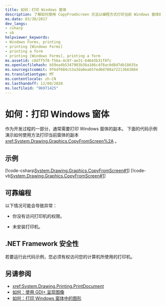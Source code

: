 ```yaml
---
title: 如何：打印 Windows 窗体
description: 了解如何使用 CopyFromScreen 方法以编程方式打印当前 Windows 窗体的副本。
ms.date: 03/30/2017
dev_langs:
- csharp
- vb
helpviewer_keywords:
- Windows Forms, printing
- printing [Windows Forms]
- printing a form
- printing [Windows Forms], printing a form
ms.assetid: c8dff5f8-f56a-4c07-ae31-64643b31f8fc
ms.openlocfilehash: b59ea4b5347903b36a166c4f8ac0d8d7db18635e
ms.sourcegitcommit: 9f6df084c53a3da0ea657ed0d708a72213683084
ms.translationtype: MT
ms.contentlocale: zh-CN
ms.lasthandoff: 12/09/2020
ms.locfileid: "96971425"
---
```

# <a name="how-to-print-a-windows-form"></a>如何：打印 Windows 窗体
作为开发过程的一部分，通常需要打印 Windows 窗体的副本。 下面的代码示例演示如何使用方法打印当前窗体的副本 <xref:System.Drawing.Graphics.CopyFromScreen%2A> 。  
  
## <a name="example"></a>示例  
 [!code-csharp[System.Drawing.Graphics.CopyFromScreen#1](~/samples/snippets/csharp/VS_Snippets_Winforms/System.Drawing.Graphics.CopyFromScreen/CS/Form1.cs#1)]
 [!code-vb[System.Drawing.Graphics.CopyFromScreen#1](~/samples/snippets/visualbasic/VS_Snippets_Winforms/System.Drawing.Graphics.CopyFromScreen/VB/Form1.vb#1)]  
  
## <a name="robust-programming"></a>可靠编程  
 以下情况可能会导致异常：  
  
- 你没有访问打印机的权限。  
  
- 未安装打印机。  
  
## <a name="net-framework-security"></a>.NET Framework 安全性  
 若要运行此代码示例，您必须有权访问您的计算机所使用的打印机。  
  
## <a name="see-also"></a>另请参阅

- <xref:System.Drawing.Printing.PrintDocument>
- [如何：使用 GDI+ 呈现图像](how-to-render-images-with-gdi.md)
- [如何：打印 Windows 窗体中的图形](how-to-print-graphics-in-windows-forms.md)
